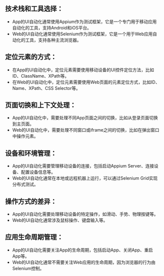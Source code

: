 ## 技术栈和工具选择：
- App的UI自动化通常使用Appium作为测试框架，它是一个专门用于移动应用自动化的工具，支持Android和iOS平台。
- Web的UI自动化通常使用Selenium作为测试框架，它是一个用于Web应用自动化的工具，支持各种主流浏览器。

## 定位元素的方式：
- 在App的UI自动化中，定位元素需要使用移动设备的UI控件定位方法，比如ID、ClassName、XPath等。
- 在Web的UI自动化中，定位元素需要使用Web页面的元素定位方式，比如ID、Name、XPath、CSS Selector等。

## 页面切换和上下文处理：
- App的UI自动化中，需要处理不同App页面之间的切换，比如从登录页面切换到主页面。
- Web的UI自动化中，需要处理不同窗口或iframe之间的切换，比如在弹出窗口中操作元素。

## 设备和环境管理：
- App的UI自动化需要管理移动设备的连接，包括启动Appium Server、连接设备、配置设备信息等。
- Web的UI自动化通常在本地或远程机器上运行，可以通过Selenium Grid实现分布式测试。

## 操作方式的差异：
- App的UI自动化需要处理移动设备的特定操作，如滑动、手势、物理按键等。
- Web的UI自动化通常涉及鼠标操作、键盘输入等。

## 应用生命周期管理：
- App的UI自动化需要关注App的生命周期，包括启动App、关闭App、重启App等。
- Web的UI自动化通常不需要关注Web应用的生命周期，因为浏览器的行为由Selenium控制。